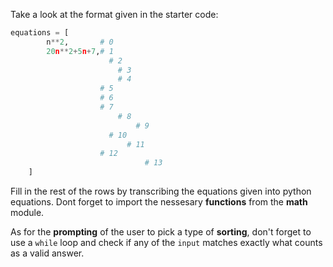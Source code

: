 <!--Title={Writing Array Explained}-->

<!--badges={Algorithmns:18}-->

<!--concepts{Arrays}-->

Take a look at the format given in the starter code:

```python
equations = [
        n**2,       # 0
        20n**2+5n+7,# 1
         	          # 2
        		        # 3
         		        # 4
          	        # 5
                    # 6
                    # 7
            		    # 8
        				    # 9
              		  # 10
          				  # 11
          	        # 12
         					  # 13
    ]

```

Fill in the rest of the rows by transcribing the equations given into python equations. Dont forget to import the nessesary **functions** from the **math** module. 

As for the **prompting** of the user to pick a type of **sorting**, don't forget to use a `while` loop and check if any of the `input` matches exactly what counts as a valid answer.



